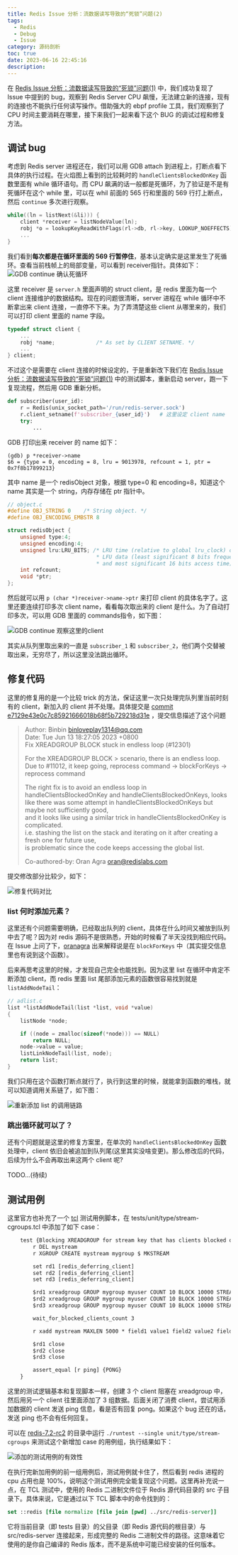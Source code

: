 ```yaml
---
title: Redis Issue 分析：流数据读写导致的“死锁”问题(2)
tags:
  - Redis
  - Debug
  - Issue
category: 源码剖析
toc: true
date: 2023-06-16 22:45:16
description:
---
```


在 [Redis Issue 分析：流数据读写导致的“死锁”问题(1)](https://selfboot.cn/2023/06/14/bug_redis_deadlock_1/) 中，我们成功复现了 Issue 中提到的 bug，观察到 Redis Server CPU 飙慢，无法建立新的连接，现有的连接也不能执行任何读写操作。借助强大的 ebpf profile 工具，我们观察到了 CPU 时间主要消耗在哪里，接下来我们一起来看下这个 BUG 的调试过程和修复方法。

## 调试 bug

考虑到 Redis server 进程还在，我们可以用 GDB attach 到进程上，打断点看下具体的执行过程。在火焰图上看到的比较耗时的 `handleClientsBlockedOnKey` 函数里面有 while 循环语句。而 CPU 飙满的话一般都是死循环，为了验证是不是有死循环在这个 while 里，可以在 whil 前面的 565 行和里面的 569 行打上断点，然后 `continue` 多次进行观察。

```c
while((ln = listNext(&li))) {
    client *receiver = listNodeValue(ln);
    robj *o = lookupKeyReadWithFlags(rl->db, rl->key, LOOKUP_NOEFFECTS);
    ...
}
```

<!--more-->

我们看到**每次都是在循环里面的 569 行暂停住**，基本认定确实是这里发生了死循环。查看当前栈帧上的局部变量，可以看到 receiver指针。具体如下：
![GDB continue 确认死循环](https://slefboot-1251736664.cos.ap-beijing.myqcloud.com/20230616_bug_redis_deadlock_2_0.png)

这里 receiver 是 `server.h` 里面声明的 struct client，是 redis 里面为每一个 client 连接维护的数据结构。现在的问题很清晰，server 进程在 while 循环中不断拿出来 client 连接，一直停不下来。为了弄清楚这些 client 从哪里来的，我们可以打印 client 里面的 name 字段。

```c
typedef struct client {
    ...
    robj *name;             /* As set by CLIENT SETNAME. */
    ...
} client;
```

不过这个是需要在 client 连接的时候设定的，于是重新改下我们在 [Redis Issue 分析：流数据读写导致的“死锁”问题(1)](https://selfboot.cn/2023/06/14/bug_redis_deadlock_1/) 中的测试脚本，重新启动 server，跑一下复现流程，然后用 GDB 重新分析。 

```python
def subscriber(user_id):
    r = Redis(unix_socket_path='/run/redis-server.sock')
    r.client_setname(f'subscriber_{user_id}')   # 这里设定 client name
    try:
        ...
```

GDB 打印出来 receiver 的 name 如下：

```shell
(gdb) p *receiver->name
$6 = {type = 0, encoding = 8, lru = 9013978, refcount = 1, ptr = 0x7f8b17899213}
```

其中 name 是一个 redisObject 对象，根据 type=0 和 encoding=8，知道这个 name 其实是一个 string，内存存储在 ptr 指针中。

```c
// object.c
#define OBJ_STRING 0    /* String object. */
#define OBJ_ENCODING_EMBSTR 8

struct redisObject {
    unsigned type:4;
    unsigned encoding:4;
    unsigned lru:LRU_BITS; /* LRU time (relative to global lru_clock) or
                            * LFU data (least significant 8 bits frequency
                            * and most significant 16 bits access time). */
    int refcount;
    void *ptr;
};
```

然后就可以用 `p (char *)receiver->name->ptr` 来打印 client 的具体名字了。这里还要连续打印多次 client name，看看每次取出来的 client 是什么。为了自动打印多次，可以用 GDB 里面的 commands指令，如下图：

![GDB continue 观察这里的client](https://slefboot-1251736664.cos.ap-beijing.myqcloud.com/20230616_bug_redis_deadlock_2_1.png)

其实从队列里取出来的一直是 `subscriber_1` 和 `subscriber_2`，他们两个交替被取出来，无穷尽了，所以这里没法跳出循环。

## 修复代码

这里的修复用的是一个比较 trick 的方法，保证这里一次只处理完队列里当前时刻有的 client，新加入的 client 并不处理。具体提交是 [commit e7129e43e0c7c85921666018b68f5b729218d31e](https://github.com/redis/redis/blob/e7129e43e0c7c85921666018b68f5b729218d31e/src/blocked.c) ，提交信息描述了这个问题

> Author: Binbin <binloveplay1314@qq.com>  
> Date:   Tue Jun 13 18:27:05 2023 +0800  
>    Fix XREADGROUP BLOCK stuck in endless loop (#12301)  
>
>    For the XREADGROUP BLOCK > scenario, there is an endless loop.  
>    Due to #11012, it keep going, reprocess command -> blockForKeys -> reprocess command
>
>    The right fix is to avoid an endless loop in handleClientsBlockedOnKey and handleClientsBlockedOnKeys,
>    looks like there was some attempt in handleClientsBlockedOnKeys but maybe not sufficiently good,  
>    and it looks like using a similar trick in handleClientsBlockedOnKey is complicated.  
>    i.e. stashing the list on the stack and iterating on it after creating a fresh one for future use,  
>    is problematic since the code keeps accessing the global list.  
>  
>    Co-authored-by: Oran Agra <oran@redislabs.com>  

提交修改部分比较少，如下：

![修复代码对比](https://slefboot-1251736664.cos.ap-beijing.myqcloud.com/20230616_bug_redis_deadlock_2_2.png)

### list 何时添加元素？

这里还有个问题需要明确，已经取出队列的 client，具体在什么时间又被放到队列中去了呢？因为对 redis 源码不是很熟悉，开始的时候看了半天没找到相应代码。在 Issue 上问了下，[oranagra](https://github.com/oranagra) 出来解释说是在 `blockForKeys` 中（其实提交信息里也有说到这个函数）。

后来再思考这里的时候，才发现自己完全也能找到。因为这里 list 在循环中肯定不断添加 client，而 redis 里面 list 尾部添加元素的函数很容易找到就是 `listAddNodeTail`：

```c++
// adlist.c
list *listAddNodeTail(list *list, void *value)
{
    listNode *node;

    if ((node = zmalloc(sizeof(*node))) == NULL)
        return NULL;
    node->value = value;
    listLinkNodeTail(list, node);
    return list;
}
```

我们只用在这个函数打断点就行了，执行到这里的时候，就能拿到函数的堆栈，就可以知道调用关系链了，如下图：

![重新添加 list 的调用链路](https://slefboot-1251736664.cos.ap-beijing.myqcloud.com/20230616_bug_redis_deadlock_2_3.png)

### 跳出循环就可以了？

还有个问题就是这里的修复方案里，在单次的 `handleClientsBlockedOnKey` 函数处理中，client 依旧会被追加到队列尾(这里其实没啥变更)。那么修改后的代码，后续为什么不会再取出来这两个 client 呢?

TODO...(待续)

## 测试用例

这里官方也补充了一个 [tcl](https://www.tcl.tk/) 测试用例脚本，在 tests/unit/type/stream-cgroups.tcl 中添加了如下 case：

```txt
    test {Blocking XREADGROUP for stream key that has clients blocked on list - avoid endless loop} {
        r DEL mystream
        r XGROUP CREATE mystream mygroup $ MKSTREAM

        set rd1 [redis_deferring_client]
        set rd2 [redis_deferring_client]
        set rd3 [redis_deferring_client]

        $rd1 xreadgroup GROUP mygroup myuser COUNT 10 BLOCK 10000 STREAMS mystream >
        $rd2 xreadgroup GROUP mygroup myuser COUNT 10 BLOCK 10000 STREAMS mystream >
        $rd3 xreadgroup GROUP mygroup myuser COUNT 10 BLOCK 10000 STREAMS mystream >

        wait_for_blocked_clients_count 3

        r xadd mystream MAXLEN 5000 * field1 value1 field2 value2 field3 value3

        $rd1 close
        $rd2 close
        $rd3 close

        assert_equal [r ping] {PONG}
    }
```

这里的测试逻辑基本和复现脚本一样，创建 3 个 client 阻塞在 xreadgroup 中，然后用另一个 client 往里面添加了 3 组数据。后面关闭了消费 client，尝试用添加数据的 client 发送 ping 信息，看是否有回复 pong。如果这个 bug 还在的话，发送 ping 也不会有任何回复。

可以在 [redis-7.2-rc2](https://github.com/redis/redis/releases/tag/7.2-rc2) 的目录中运行 `./runtest --single unit/type/stream-cgroups` 来测试这个新增加 case 的用例组，执行结果如下：

![添加的测试用例的有效性](https://slefboot-1251736664.cos.ap-beijing.myqcloud.com/20230616_bug_redis_deadlock_2_4.png)

在执行完新加用例的前一组用例后，测试用例就卡住了，然后看到 redis 进程的 cpu 占用也是 100%，说明这个测试用例完全能复现这个问题。这里再补充说一点，在 TCL 测试中，使用的 Redis 二进制文件位于 Redis 源代码目录的 src 子目录下。具体来说，它是通过以下 TCL 脚本中的命令找到的：

```tcl
set ::redis [file normalize [file join [pwd] ../src/redis-server]]
```

它将当前目录（即 tests 目录）的父目录（即 Redis 源代码的根目录）与 src/redis-server 连接起来，形成完整的 Redis 二进制文件的路径。这意味着它使用的是你自己编译的 Redis 版本，而不是系统中可能已经安装的任何版本。